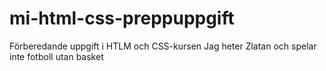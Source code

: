 # mi-html-css-preppuppgift
Förberedande uppgift i HTLM och CSS-kursen
Jag heter Zlatan och spelar inte fotboll utan basket
